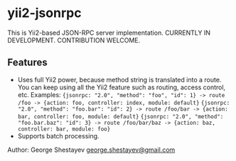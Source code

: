 # yii2-jsonrpc

This is Yii2-based JSON-RPC server implementation. CURRENTLY IN DEVELOPMENT. CONTRIBUTION WELCOME.

## Features
* Uses full Yii2 power, because method string is translated into a route. You can keep using all the Yii2 feature
such as routing, access control, etc.
Examples:
`{jsonrpc: "2.0", "method": "foo", "id": 1} -> route /foo -> {action: foo, controller: index, module: default}`
`{jsonrpc: "2.0", "method": "foo.bar": "id": 2} -> route /foo/bar -> {action: bar, controller: foo, module: default}`
`{jsonrpc: "2.0", "method": "foo.bar.baz": "id": 3} -> route /foo/bar/baz -> {action: baz, controller: bar, module: foo}`
* Supports batch processing.

Author: George Shestayev george.shestayev@gmail.com
